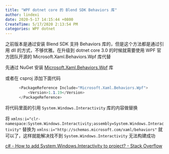 ```yaml
---
title: "WPF dotnet core 的 Blend SDK Behaviors 库"
author: lindexi
date: 2020-5-17 14:15:44 +0800
CreateTime: 5/17/2020 2:13:54 PM
categories: WPF dotnet
---
```


之前版本是通过安装 Blend SDK 支持 Behaviors 库的，但是这个方法都是通过引用 dll 的方式，不够优雅。在升级到 dotnet core 3.0 的时候就需要使用 WPF 官方团队开源的 Microsoft.Xaml.Behaviors.Wpf 库代替

<!--more-->


<!-- CreateTime:5/17/2020 2:13:54 PM -->

<!-- 发布 -->

先通过 NuGet 安装 [Microsoft.Xaml.Behaviors.Wpf](https://www.nuget.org/packages/Microsoft.Xaml.Behaviors.Wpf) 库

或者在 csproj 添加下面代码

```csharp
      <PackageReference Include="Microsoft.Xaml.Behaviors.Wpf">
          <Version>1.1.19</Version>
      </PackageReference>
```

将代码里面的引用 `System.Windows.Interactivity` 库的内容做替换

将 `xmlns:i="clr-namespace:System.Windows.Interactivity;assembly=System.Windows.Interactivity"` 替换为 `xmlns:i="http://schemas.microsoft.com/xaml/behaviors"` 就可以了，这样就能解决找不到 `System.Windows.Interactivity` 无法构建成功



[c# - How to add System.Windows.Interactivity to project? - Stack Overflow](https://stackoverflow.com/questions/8360209/how-to-add-system-windows-interactivity-to-project )

